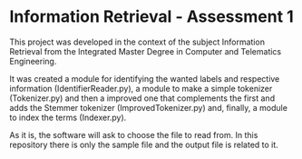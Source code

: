 # Information Retrieval - Assessment 1
This project was developed in the context of the subject Information Retrieval from the Integrated Master Degree in Computer and Telematics Engineering.

It was created a module for identifying the wanted labels and respective information (IdentifierReader.py), a module to make a simple tokenizer (Tokenizer.py) and then a improved one that complements the first and adds the Stemmer tokenizer (ImprovedTokenizer.py) and, finally, a module to index the terms (Indexer.py).

As it is, the software will ask to choose the file to read from. In this repository there is only the sample file and the output file is related to it.
